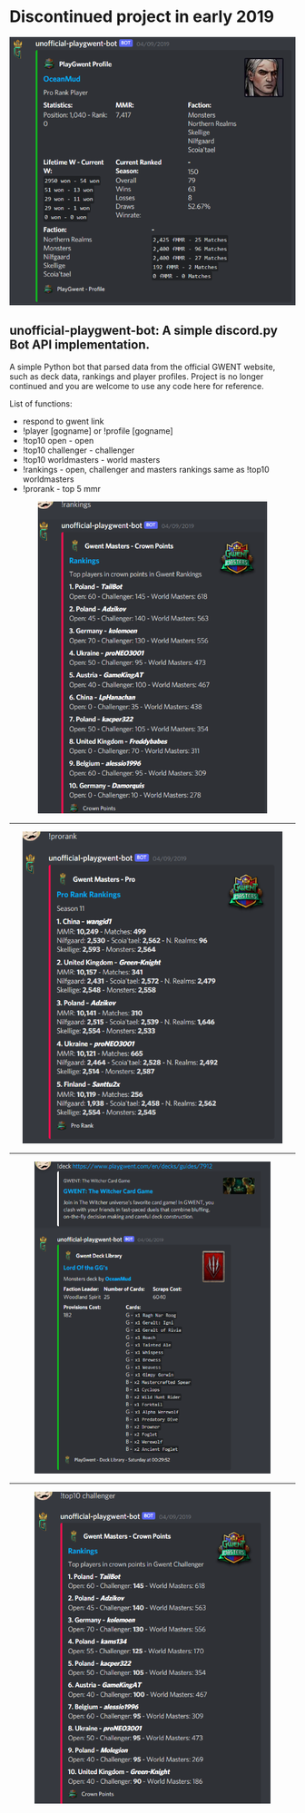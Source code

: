 # Discontinued project in early 2019

<p align="center"><img src="gwent bot.PNG" alt="drawing" width="550"/></p>

## unofficial-playgwent-bot: A simple discord.py Bot API implementation.

A simple Python bot that parsed data from the official GWENT website, such as deck data, rankings and player profiles. Project is no longer continued and you are welcome to use any code here for reference.

List of functions:
- respond to gwent link
- !player [gogname] or !profile [gogname]
- !top10 open - open
- !top10 challenger - challenger
- !top10 worldmasters - world masters
- !rankings - open, challenger and masters rankings same as !top10 worldmasters
- !prorank - top 5 mmr

<p align="center"><img src="gwent bot rankings.PNG" height="550"/></p>

---
  
<p align="center"><img src="gwent bot pro rank.PNG" height="550"/></p>

---
  
<p align="center"><img src="gwent bot deck.PNG" height="550"/></p>

---
  
<p align="center"><img src="gwent bot challenger.PNG" height="550"/></p>
